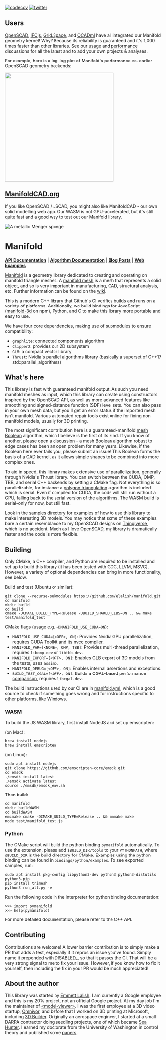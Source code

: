 [![codecov](https://codecov.io/github/elalish/manifold/branch/master/graph/badge.svg?token=IIA8G5HVS7)](https://codecov.io/github/elalish/manifold)
[![twitter](https://img.shields.io/twitter/follow/manifoldcad?style=social&logo=twitter)](https://twitter.com/intent/follow?screen_name=manifoldcad)

## Users

[OpenSCAD](https://openscad.org/), [IFCjs](https://ifcjs.github.io/info/), [Grid.Space](https://grid.space/), and [OCADml](https://github.com/OCADml/OManifold) have all integrated our Manifold geometry kernel! Why? Because its reliability is guaranteed and it's 1,000 times faster than other libraries. See our [usage](https://github.com/elalish/manifold/discussions/340) and [performance](https://github.com/elalish/manifold/discussions/383) discussions for all the latest and to add your own projects & analyses. 

For example, here is a log-log plot of Manifold's performance vs. earlier OpenSCAD geometry backends:

<img src="https://elalish.github.io/manifold/samples/models/perfSpheres.png" width="350px"/>

## [ManifoldCAD.org](https://manifoldcad.org)

If you like OpenSCAD / JSCAD, you might also like ManifoldCAD - our own solid modelling web app. Our WASM is not GPU-accelerated, but it's still quite fast and a good way to test out our Manifold library.

![A metallic Menger sponge](https://elalish.github.io/manifold/samples/models/mengerSponge3.webp "A metallic Menger sponge")

# Manifold

[**API Documentation**](https://elalish.github.io/manifold/docs/html/modules.html) | [**Algorithm Documentation**](https://github.com/elalish/manifold/wiki/Manifold-Library) | [**Blog Posts**](https://elalish.blogspot.com/search/label/Manifold) | [**Web Examples**](https://elalish.github.io/manifold/model-viewer.html)

[Manifold](https://github.com/elalish/manifold) is a geometry library dedicated to creating and operating on manifold triangle meshes. A [manifold mesh](https://github.com/elalish/manifold/wiki/Manifold-Library#manifoldness) is a mesh that represents a solid object, and so is very important in manufacturing, CAD, structural analysis, etc. Further information can be found on the [wiki](https://github.com/elalish/manifold/wiki/Manifold-Library).

This is a modern C++ library that Github's CI verifies builds and runs on a variety of platforms. Additionally, we build bindings for JavaScript ([manifold-3d](https://www.npmjs.com/package/manifold-3d) on npm), Python, and C to make this library more portable and easy to use. 

We have four core dependencies, making use of submodules to ensure compatibility: 
- `graphlite`: connected components algorithm
- `Clipper2`: provides our 2D subsystem
- `GLM`: a compact vector library
- `Thrust`: Nvidia's parallel algorithms library (basically a superset of C++17 std::parallel_algorithms)

## What's here

This library is fast with guaranteed manifold output. As such you need manifold meshes as input, which this library can create using constructors inspired by the OpenSCAD API, as well as more advanced features like smoothing and signed-distance function (SDF) level sets. You can also pass in your own mesh data, but you'll get an error status if the imported mesh isn't manifold. Various automated repair tools exist online for fixing non manifold models, usually for 3D printing. 

The most significant contribution here is a guaranteed-manifold [mesh Boolean](https://github.com/elalish/manifold/wiki/Manifold-Library#mesh-boolean) algorithm, which I believe is the first of its kind. If you know of another, please open a discussion - a mesh Boolean algorithm robust to edge cases has been an open problem for many years. Likewise, if the Boolean here ever fails you, please submit an issue! This Boolean forms the basis of a CAD kernel, as it allows simple shapes to be combined into more complex ones.

To aid in speed, this library makes extensive use of parallelization, generally through Nvidia's Thrust library. You can switch between the CUDA, OMP, TBB, and serial C++ backends by setting a CMake flag. Not everything is so parallelizable, for instance a [polygon triangulation](https://github.com/elalish/manifold/wiki/Manifold-Library#polygon-triangulation) algorithm is included which is serial. Even if compiled for CUDA, the code will still run without a GPU, falling back to the serial version of the algorithms. The WASM build is serial-only for now, but still fast.

Look in the [samples](https://github.com/elalish/manifold/tree/master/samples) directory for examples of how to use this library to make interesting 3D models. You may notice that some of these examples bare a certain resemblance to my OpenSCAD designs on [Thingiverse](https://www.thingiverse.com/emmett), which is no accident. Much as I love OpenSCAD, my library is dramatically faster and the code is more flexible.

## Building

Only CMake, a C++ compiler, and Python are required to be installed and set up to build this library (it has been tested with GCC, LLVM, MSVC). However, a variety of optional dependencies can bring in more functionality, see below. 

Build and test (Ubuntu or similar):
```
git clone --recurse-submodules https://github.com/elalish/manifold.git
cd manifold
mkdir build
cd build
cmake -DCMAKE_BUILD_TYPE=Release -DBUILD_SHARED_LIBS=ON .. && make
test/manifold_test
```

CMake flags (usage e.g. `-DMANIFOLD_USE_CUDA=ON`):
- `MANIFOLD_USE_CUDA=[<OFF>, ON]`: Provides Nvidia GPU parallelization, requires CUDA Toolkit and its nvcc compiler.
- `MANIFOLD_PAR=[<NONE>, OMP, TBB]`: Provides multi-thread parallelization, requires `libomp-dev` or `libtbb-dev`.
- `MANIFOLD_EXPORT=[<OFF>, ON]`: Enables GLB export of 3D models from the tests, uses `assimp`.
- `MANIFOLD_DEBUG=[<OFF>, ON]`: Enables internal assertions and exceptions.
- `BUILD_TEST_CGAL=[<OFF>, ON]`: Builds a CGAL-based performance [comparison](https://github.com/elalish/manifold/tree/master/extras), requires `libcgal-dev`.

The build instructions used by our CI are in [manifold.yml](https://github.com/elalish/manifold/blob/master/.github/workflows/manifold.yml), which is a good source to check if something goes wrong and for instructions specific to other platforms, like Windows.

### WASM
To build the JS WASM library, first install NodeJS and set up emscripten:

(on Mac):
```
brew install nodejs
brew install emscripten
```
(on Linux):
```
sudo apt install nodejs
git clone https://github.com/emscripten-core/emsdk.git
cd emsdk
./emsdk install latest
./emsdk activate latest
source ./emsdk/emsdk_env.sh
```
Then build:
```
cd manifold
mkdir buildWASM
cd buildWASM
emcmake cmake -DCMAKE_BUILD_TYPE=Release .. && emmake make
node test/manifold_test.js
```

### Python

The CMake script will build the python binding `pymanifold` automatically. To
use the extension, please add `$BUILD_DIR/tools` to your `PYTHONPATH`, where
`$BUILD_DIR` is the build directory for CMake. Examples using the python binding
can be found in `bindings/python/examples`. To see exported samples, run:
```
sudo apt install pkg-config libpython3-dev python3 python3-distutils python3-pip
pip install trimesh
python3 run_all.py -e
```

Run the following code in the interpreter for
python binding documentation:

```
>>> import pymanifold
>>> help(pymanifold)
```

For more detailed documentation, please refer to the C++ API.

## Contributing

Contributions are welcome! A lower barrier contribution is to simply make a PR that adds a test, especially if it repros an issue you've found. Simply name it prepended with DISABLED_, so that it passes the CI. That will be a very strong signal to me to fix your issue. However, if you know how to fix it yourself, then including the fix in your PR would be much appreciated!

## About the author

This library was started by [Emmett Lalish](https://elalish.blogspot.com/). I am currently a Google employee and this is my 20% project, not an official Google project. At my day job I'm the maintainer of [\<model-viewer\>](https://modelviewer.dev/). I was the first employee at a 3D video startup, [Omnivor](https://www.omnivor.io/), and before that I worked on 3D printing at Microsoft, including [3D Builder](https://www.microsoft.com/en-us/p/3d-builder/9wzdncrfj3t6?activetab=pivot%3Aoverviewtab). Originally an aerospace engineer, I started at a small DARPA contractor doing seedling projects, one of which became [Sea Hunter](https://en.wikipedia.org/wiki/Sea_Hunter). I earned my doctorate from the University of Washington in control theory and published some [papers](https://www.researchgate.net/scientific-contributions/75011026_Emmett_Lalish).
